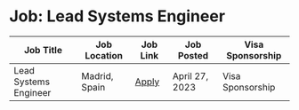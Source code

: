 # Job: Lead Systems Engineer

| Job Title | Job Location | Job Link | Job Posted | Visa Sponsorship |
| --- | --- | --- | --- | --- |
| Lead Systems Engineer | Madrid, Spain | [Apply](https://join.com/companies/destinus1/7855706-lead-systems-engineer) | April 27, 2023 | Visa Sponsorship |
